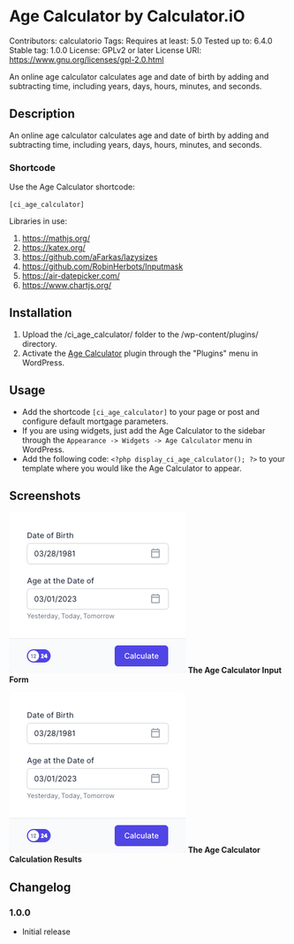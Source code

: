# Age Calculator by Calculator.iO
Contributors: calculatorio
Tags: 
Requires at least: 5.0
Tested up to: 6.4.0
Stable tag: 1.0.0
License: GPLv2 or later
License URI: https://www.gnu.org/licenses/gpl-2.0.html

An online age calculator calculates age and date of birth by adding and subtracting time, including years, days, hours, minutes, and seconds.

## Description

An online age calculator calculates age and date of birth by adding and subtracting time, including years, days, hours, minutes, and seconds.

### Shortcode

Use the Age Calculator shortcode:

`[ci_age_calculator]`

Libraries in use:
1. https://mathjs.org/
2. https://katex.org/
3. https://github.com/aFarkas/lazysizes
4. https://github.com/RobinHerbots/Inputmask
5. https://air-datepicker.com/
6. https://www.chartjs.org/

## Installation

1. Upload the /ci_age_calculator/ folder to the /wp-content/plugins/ directory.
2. Activate the [Age Calculator](https://www.calculator.io/age-calculator/ "Age Calculator Homepage") plugin through the "Plugins" menu in WordPress.

## Usage
* Add the shortcode `[ci_age_calculator]` to your page or post and configure default mortgage parameters.
* If you are using widgets, just add the Age Calculator to the sidebar through the `Appearance -> Widgets -> Age Calculator` menu in WordPress.
* Add the following code: `<?php display_ci_age_calculator(); ?>` to your template where you would like the Age Calculator to appear.

## Screenshots
![Age Calculator Input Form](/assets/images/screenshot-1.png?raw=true "Age Calculator Input Form")
**The Age Calculator Input Form**

![Age Calculator Calculation Results](/assets/images/screenshot-1.png?raw=true "Age Calculator Calculation Results")
**The Age Calculator Calculation Results**

## Changelog

### 1.0.0
* Initial release
